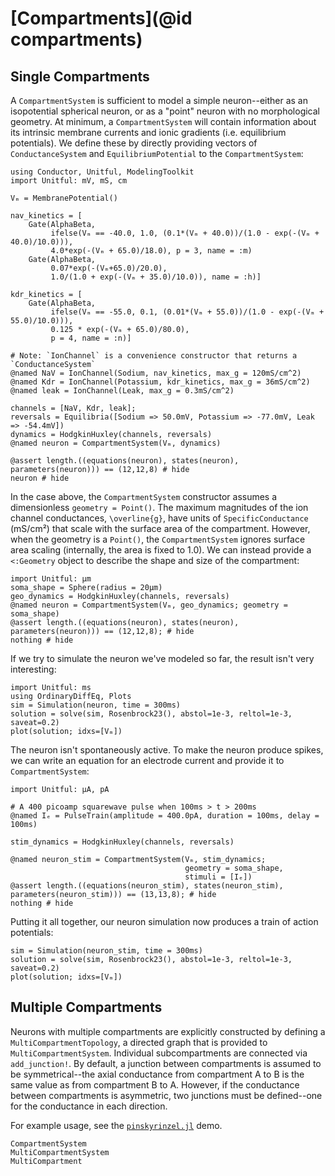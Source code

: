 # [Compartments](@id compartments)

## Single Compartments

A `CompartmentSystem` is sufficient to model a simple neuron--either as an isopotential
spherical neuron, or as a "point" neuron with no morphological geometry. At minimum, a
`CompartmentSystem` will contain information about its intrinsic membrane currents and
ionic gradients (i.e. equilibrium potentials). We define these by directly providing vectors
of `ConductanceSystem` and `EquilibriumPotential` to the `CompartmentSystem`:

```@example compartment_example
using Conductor, Unitful, ModelingToolkit
import Unitful: mV, mS, cm

Vₘ = MembranePotential()

nav_kinetics = [
    Gate(AlphaBeta,
         ifelse(Vₘ == -40.0, 1.0, (0.1*(Vₘ + 40.0))/(1.0 - exp(-(Vₘ + 40.0)/10.0))),
         4.0*exp(-(Vₘ + 65.0)/18.0), p = 3, name = :m)
    Gate(AlphaBeta,
         0.07*exp(-(Vₘ+65.0)/20.0),
         1.0/(1.0 + exp(-(Vₘ + 35.0)/10.0)), name = :h)]

kdr_kinetics = [
    Gate(AlphaBeta,
         ifelse(Vₘ == -55.0, 0.1, (0.01*(Vₘ + 55.0))/(1.0 - exp(-(Vₘ + 55.0)/10.0))),
         0.125 * exp(-(Vₘ + 65.0)/80.0),
         p = 4, name = :n)]

# Note: `IonChannel` is a convenience constructor that returns a `ConductanceSystem`
@named NaV = IonChannel(Sodium, nav_kinetics, max_g = 120mS/cm^2) 
@named Kdr = IonChannel(Potassium, kdr_kinetics, max_g = 36mS/cm^2)
@named leak = IonChannel(Leak, max_g = 0.3mS/cm^2)

channels = [NaV, Kdr, leak];
reversals = Equilibria([Sodium => 50.0mV, Potassium => -77.0mV, Leak => -54.4mV])
dynamics = HodgkinHuxley(channels, reversals)
@named neuron = CompartmentSystem(Vₘ, dynamics)

@assert length.((equations(neuron), states(neuron), parameters(neuron))) == (12,12,8) # hide
neuron # hide
```

In the case above, the `CompartmentSystem` constructor assumes a dimensionless `geometry =
Point()`. The maximum magnitudes of the ion channel conductances, ``\overline{g}``, have
units of `SpecificConductance` (mS/cm²) that scale with the surface area of the compartment.
However, when the geometry is a `Point()`, the `CompartmentSystem` ignores surface area
scaling (internally, the area is fixed to 1.0). We can instead provide a `<:Geometry` object
to describe the shape and size of the compartment:

```@example compartment_example
import Unitful: µm
soma_shape = Sphere(radius = 20µm)
geo_dynamics = HodgkinHuxley(channels, reversals)
@named neuron = CompartmentSystem(Vₘ, geo_dynamics; geometry = soma_shape)
@assert length.((equations(neuron), states(neuron), parameters(neuron))) == (12,12,8); # hide
nothing # hide
```

If we try to simulate the neuron we've modeled so far, the result isn't very interesting:

```@example compartment_example
import Unitful: ms
using OrdinaryDiffEq, Plots
sim = Simulation(neuron, time = 300ms)
solution = solve(sim, Rosenbrock23(), abstol=1e-3, reltol=1e-3, saveat=0.2)
plot(solution; idxs=[Vₘ])
```
The neuron isn't spontaneously active. To make the neuron produce spikes, we can write an
equation for an electrode current and provide it to `CompartmentSystem`: 

```@example compartment_example
import Unitful: µA, pA

# A 400 picoamp squarewave pulse when 100ms > t > 200ms
@named Iₑ = PulseTrain(amplitude = 400.0pA, duration = 100ms, delay = 100ms)

stim_dynamics = HodgkinHuxley(channels, reversals)

@named neuron_stim = CompartmentSystem(Vₘ, stim_dynamics;
                                       geometry = soma_shape,
                                       stimuli = [Iₑ])
@assert length.((equations(neuron_stim), states(neuron_stim), parameters(neuron_stim))) == (13,13,8); # hide
nothing # hide
```
Putting it all together, our neuron simulation now produces a train of action potentials:

```@example compartment_example
sim = Simulation(neuron_stim, time = 300ms)
solution = solve(sim, Rosenbrock23(), abstol=1e-3, reltol=1e-3, saveat=0.2)
plot(solution; idxs=[Vₘ])
```

## Multiple Compartments

Neurons with multiple compartments are explicitly constructed by defining a
`MultiCompartmentTopology`, a directed graph that is provided to `MultiCompartmentSystem`.
Individual subcompartments are connected via `add_junction!`. By default, a junction between
compartments is assumed to be symmetrical--the axial conductance from compartment A to B is
the same value as from compartment B to A. However, if the conductance between compartments
is asymmetric, two junctions must be defined--one for the conductance in each direction.

For example usage, see the [`pinskyrinzel.jl`](https://github.com/wsphillips/Conductor.jl/blob/main/demo/pinskyrinzel.jl) demo.

```@docs
CompartmentSystem
MultiCompartmentSystem
MultiCompartment
```
